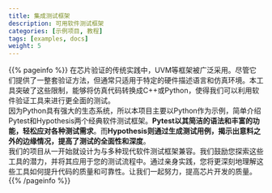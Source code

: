 ```yaml
---
title: 集成测试框架
description: 可用软件测试框架
categories: [示例项目, 教程]
tags: [examples, docs]
weight: 5
---
```


{{% pageinfo %}}
在芯片验证的传统实践中，UVM等框架被广泛采用。尽管它们提供了一整套验证方法，但通常只适用于特定的硬件描述语言和仿真环境。本工具突破了这些限制，能够将仿真代码转换成C++或Python，使得我们可以利用软件验证工具来进行更全面的测试。  
因为Python具有强大的生态系统，所以本项目主要以Python作为示例，简单介绍Pytest和Hypothesis两个经典软件测试框架。**Pytest以其简洁的语法和丰富的功能，轻松应对各种测试需求**。而**Hypothesis则通过生成测试用例，揭示出意料之外的边缘情况，提高了测试的全面性和深度**。  
我们的项目从一开始就设计为与多种现代软件测试框架兼容。我们鼓励您探索这些工具的潜力，并将其应用于您的测试流程中。通过亲身实践，您将更深刻地理解这些工具如何提升代码的质量和可靠性。让我们一起努力，提高芯片开发的质量。
{{% /pageinfo %}}
